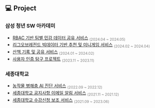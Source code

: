 <h2>💻 Project</h2>

### 삼성 청년 SW 아카데미

- [RBAC 기반 팀별 민감 데이터 공유 서비스](https://github.com/ssafy-10th-s101-team/PASDS-WORLD) <sub><span style="color: gray;">(2024.04 ~ 2024.05)</span></sub>
- [리그오브레전드 빅데이터 기반 추천 및 미니게임 서비스](https://github.com/ssafy-10th-a605-team/garenGG) <sub><span style="color: gray;">(2024.02 ~ 2024.04)</span></sub>
- [산책 기록 및 공유 서비스](https://github.com/ssafy-10th-a808-team/walky-talky) <sub><span style="color: gray;">(2024.01 ~ 2024.02)</span></sub>
- [사용자 인증 탐구 프로젝트](https://github.com/jinyong3512/ssafy-10th-jy-trip) <sub><span style="color: gray;">(2023.11 ~ 2023.11)</span></sub>

### 세종대학교

- [농작물 병해충 AI 진단 서비스](https://github.com/jinyong3512/sejong-university-easy-farm) <sub><span style="color: gray;">(2022.09 ~ 2022.12)</span></sub>
- [세종대학교 공지사항 이메일 알림 서비스](https://github.com/Smart-Notice-Bot/Smart.Notice.Bot) <sub><span style="color: gray;">(2021.11 ~ 2021.12)</span></sub>
- [세종대학교 수강신청 보조 서비스](https://github.com/jinyong3512/sejong-university-course-registration-auto) <sub><span style="color: gray;">(2021.09 ~ 2023.06)</span></sub>


<!--

<h2 align="center">👨‍💻 Portfolio</h2>
<div align="center">
<a href="https://jinyong3512.notion.site">
    <img src="https://img.shields.io/badge/Notion-000000?style=for-the-badge&logo=notion&logoColor=white" alt="Notion" style="width: 250px; height: 60px; border-radius: 12px; box-shadow: 0px 4px 6px rgba(0, 0, 0, 0.1);">
</a>
</div>

<h2 align="center">📝 Blog</h2>
<div align="center">
  <a href="https://jinyong3512.tistory.com">
    <img src="https://img.shields.io/badge/Tistory-FF7100?style=for-the-badge&logo=tistory&logoColor=white" alt="Tistory" style="width: 250px; height: 60px; border-radius: 12px; box-shadow: 0px 4px 6px rgba(0, 0, 0, 0.1);">
  </a>
</div>

<h2 align="center">🏆 Solved.ac</h2>
<div align="center">
  <a href="https://solved.ac/wlsdyd4">
    <img src="http://mazassumnida.wtf/api/v2/generate_badge?boj=wlsdyd4" alt="Solved.ac Badge"/>
  </a>
</div>

-->
